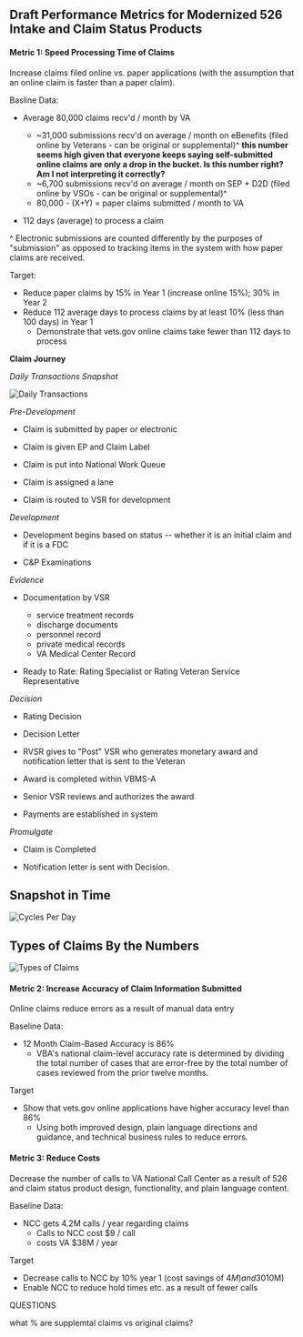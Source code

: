 ## Draft Performance Metrics for Modernized 526 Intake and Claim Status Products

#### Metric 1: Speed Processing Time of Claims
Increase claims filed online vs. paper applications (with the assumption that an online claim is faster than a paper claim).

Basline Data:
- Average 80,000 claims recv'd / month by VA
    - ~31,000 submissions recv'd on average / month on eBenefits (filed online by Veterans - can be original or supplemental)^ **this number seems high given that everyone keeps saying self-submitted online claims are only a drop in the bucket. Is this number right? Am I not interpreting it correctly?**
    - ~6,700 submissions recv'd on average / month on SEP + D2D (filed online by VSOs - can be original or supplemental)^
    - 80,000 - (X+Y) = paper claims submitted / month to VA

- 112 days (average) to process a claim

^ Electronic submissions are counted differently by the purposes of "submission" as opposed to tracking items in the system with how paper claims are received. 


Target:
- Reduce paper claims by 15% in Year 1 (increase online 15%); 30% in Year 2
- Reduce 112 average days to process claims by at least 10% (less than 100 days) in Year 1
    - Demonstrate that vets.gov online claims take fewer than 112 days to process
    
__Claim Journey__

_Daily Transactions Snapshot_

![Daily Transactions](https://github.com/department-of-veterans-affairs/vets.gov-team/blob/master/Products/Platform/EVSS%20Integration/VA%20Form%2021-526EZ/research/data/snapshot_daily_cycle.png)

_Pre-Development_

- Claim is submitted by paper or electronic

- Claim is given EP and Claim Label

- Claim is put into National Work Queue

- Claim is assigned a lane

- Claim is routed to VSR for development

_Development_

- Development begins based on status -- whether it is an initial claim and if it is a FDC

- C&P Examinations 

_Evidence_

- Documentation by VSR
   - service treatment records
   - discharge documents
   - personnel record
   - private medical records
   - VA Medical Center Record
      
- Ready to Rate: Rating Specialist or Rating Veteran Service Representative

_Decision_

- Rating Decision

- Decision Letter

- RVSR gives to "Post" VSR who generates monetary award and notification letter that is sent to the Veteran

- Award is completed within VBMS-A

- Senior VSR reviews and authorizes the award

- Payments are established in system

_Promulgate_

- Claim is Completed

- Notification letter is sent with Decision.

## Snapshot in Time

![Cycles Per Day](https://github.com/department-of-veterans-affairs/vets.gov-team/blob/master/Products/Platform/EVSS%20Integration/VA%20Form%2021-526EZ/research/data/snapshot_four_stages.png)

## Types of Claims By the Numbers

![Types of Claims](https://github.com/department-of-veterans-affairs/vets.gov-team/blob/master/Products/Platform/EVSS%20Integration/VA%20Form%2021-526EZ/research/data/type%20of%20claim%20and%20how%20many%20per%20month.png)

#### Metric 2: Increase Accuracy of Claim Information Submitted
Online claims reduce errors as a result of manual data entry 

Baseline Data:
- 12 Month Claim-Based Accuracy is 86%
    - VBA's national claim-level accuracy rate is determined by dividing the total number of cases that are error-free by the total number of cases reviewed from the prior twelve months.

Target
- Show that vets.gov online applications have higher accuracy level than 86%
    - Using both improved design, plain language directions and guidance, and technical business rules to reduce errors.

#### Metric 3: Reduce Costs 
Decrease the number of calls to VA National Call Center as a result of 526 and claim status product design, functionality, and plain language content.

Baseline Data:
- NCC gets 4.2M calls / year regarding claims
    - Calls to NCC cost $9 / call
    - costs VA $38M / year

Target
- Decrease calls to NCC by 10% year 1 (cost savings of $4M) and 30% year 2 ($10M)
- Enable NCC to reduce hold times etc. as a result of fewer calls

QUESTIONS

what % are supplemtal claims vs original claims?
